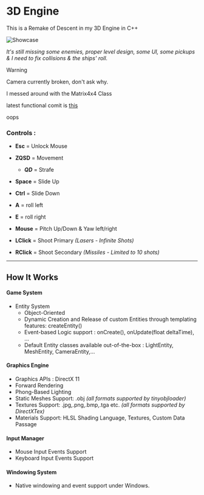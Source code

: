 # 3D Engine
 This is a Remake of Descent in my 3D Engine in C++

![](https://github.com/Loris-Moreau/3D-Engine-CPP/blob/Descent-Game/Assets/Showcase/Descent-Game.gif "Showcase")

*It's still missing some enemies, proper level design, some UI, some pickups & I need to fix collisions & the ships' roll.*

> [!Warning]
> Camera currently broken, don't ask why.
> 
> I messed around with the Matrix4x4 Class
>
> latest functional comit is [this](https://github.com/Loris-Moreau/3D-Engine-CPP/tree/867a849eccb32e17849df294d83c01c4a8f62776)
> 
> oops

### Controls : 

- **Esc** = Unlock Mouse

- **ZQSD** = Movement
  - ***QD*** = Strafe
- **Space** = Slide Up
- **Ctrl** = Slide Down

- **A** = roll left
- **E** = roll right

- **Mouse** = Pitch Up/Down & Yaw left/right

- **LClick** = Shoot Primary *(Lasers - Infinite Shots)*
- **RClick** = Shoot Secondary *(Missiles - Limited to 10 shots)*

---

## How It Works  
#### Game System

* Entity System
  * Object-Oriented
  * Dynamic Creation and Release of custom Entities through templating features: createEntity<MyEntity>()
  * Event-based Logic support : onCreate(), onUpdate(float deltaTime), ...
  * Default Entity classes available out-of-the-box : LightEntity, MeshEntity, CameraEntity,...

#### Graphics Engine

* Graphics APIs : DirectX 11
* Forward Rendering
* Phong-Based Lighting
* Static Meshes Support: .obj *(all formats supported by tinyobjloader)*
* Textures Support: .jpg,.png,.bmp,.tga etc. *(all formats supported by DirectXTex)*
* Materials Support: HLSL Shading Language, Textures, Custom Data Passage

#### Input Manager

* Mouse Input Events Support
* Keyboard Input Events Support

#### Windowing System

* Native windowing and event support under Windows.
